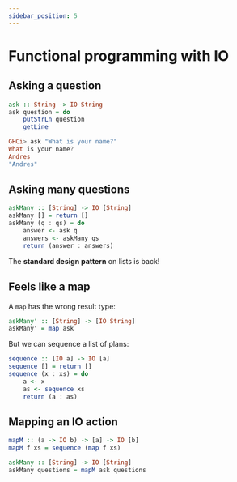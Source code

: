 ```yaml
---
sidebar_position: 5
---
```


# Functional programming with IO

## Asking a question

```hs
ask :: String -> IO String
ask question = do
    putStrLn question
    getLine

GHCi> ask "What is your name?"
What is your name?
Andres
"Andres"
```

## Asking many questions

```hs
askMany :: [String] -> IO [String]
askMany [] = return []
askMany (q : qs) = do
    answer <- ask q
    answers <- askMany qs
    return (answer : answers)
```

The **standard design pattern** on lists is back!

## Feels like a map

A `map` has the wrong result type:

```hs
askMany' :: [String] -> [IO String]
askMany' = map ask
```

But we can sequence a list of plans:

```hs
sequence :: [IO a] -> IO [a]
sequence [] = return []
sequence (x : xs) = do
    a <- x
    as <- sequence xs
    return (a : as)
```

## Mapping an IO action

```hs
mapM :: (a -> IO b) -> [a] -> IO [b]
mapM f xs = sequence (map f xs)

askMany :: [String] -> IO [String]
askMany questions = mapM ask questions
```
